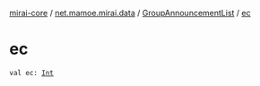 [mirai-core](../../index.md) / [net.mamoe.mirai.data](../index.md) / [GroupAnnouncementList](index.md) / [ec](./ec.md)

# ec

`val ec: `[`Int`](https://kotlinlang.org/api/latest/jvm/stdlib/kotlin/-int/index.html)